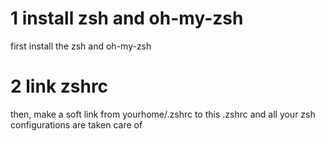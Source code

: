 # 1 install zsh and oh-my-zsh
first install the zsh and oh-my-zsh

# 2 link zshrc
then, make a soft link from yourhome/.zshrc to this .zshrc
and all your zsh configurations are taken care of
